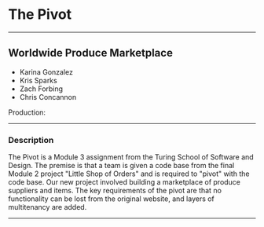 
# The Pivot

***

## Worldwide Produce Marketplace

* Karina Gonzalez
* Kris Sparks
* Zach Forbing
* Chris Concannon


Production: 
***

### Description

The Pivot is a Module 3 assignment from the Turing School of Software and Design. The premise is that a team is given a code base from the final Module 2 project "Little Shop of Orders" and is required to "pivot" with the code base. Our new project involved building a marketplace of produce suppliers and items. The key requirements of the pivot are that no functionality can be lost from the original website, and layers of multitenancy are added. 

***
